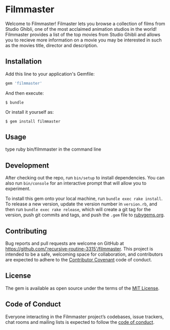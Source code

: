 # Filmmaster

Welcome to Filmmaster! Filmaster lets you browse a collection of films from Studio Ghibli, one of the most acclaimed animation studios in the world! Filmmaster provides a list of the top movies from Studio Ghibli and allows you to recieve more information on a movie you may be interested in such as the movies title, director and description.

## Installation

Add this line to your application's Gemfile:

```ruby
gem 'filmmaster'
```

And then execute:

    $ bundle

Or install it yourself as:

    $ gem install filmmaster

## Usage

type ruby bin/filmmaster in the command line 

## Development

After checking out the repo, run `bin/setup` to install dependencies. You can also run `bin/console` for an interactive prompt that will allow you to experiment.

To install this gem onto your local machine, run `bundle exec rake install`. To release a new version, update the version number in `version.rb`, and then run `bundle exec rake release`, which will create a git tag for the version, push git commits and tags, and push the `.gem` file to [rubygems.org](https://rubygems.org).

## Contributing

Bug reports and pull requests are welcome on GitHub at https://github.com/'recursive-routine-3315'/filmmaster. This project is intended to be a safe, welcoming space for collaboration, and contributors are expected to adhere to the [Contributor Covenant](http://contributor-covenant.org) code of conduct.

## License

The gem is available as open source under the terms of the [MIT License](https://opensource.org/licenses/MIT).

## Code of Conduct

Everyone interacting in the Filmmaster project’s codebases, issue trackers, chat rooms and mailing lists is expected to follow the [code of conduct](https://github.com/'recursive-routine-3315'/filmmaster/blob/master/CODE_OF_CONDUCT.md).
